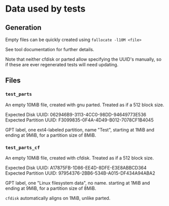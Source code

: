 # Data used by tests

## Generation

Empty files can be quickly created using `fallocate -l10M <file>`

See tool documentation for further details.

Note that neither cfdisk or parted allow specifying the UUID's manually,
so if these are ever regenerated tests will need updating.

## Files

### `test_parts`

An empty 10MiB file, created with gnu parted. Treated as if a 512 block size.

Expected Disk UUID: 062946B9-3113-4CC0-98DD-94649773E536
Expected Partition UUID: F3099835-0F4A-4D49-B012-7078CF1B4045

GPT label, one ext4-labeled partition, name "Test",
starting at 1MiB and ending at 9MiB, for a partition size of 8MiB.

### `test_parts_cf`

An empty 10MiB file, created with cfdisk. Treated as if a 512 block size.

Expected Disk UUID: A17875FB-1D86-EE4D-8DFE-E3E8ABBCD364
Expected Partition UUID: 97954376-2BB6-534B-A015-DF434A94ABA2

GPT label, one "Linux filesystem data", no name.
starting at 1MiB and ending at 9MiB, for a partition size of 8MiB.

`cfdisk` automatically aligns on 1MiB, unlike parted.
